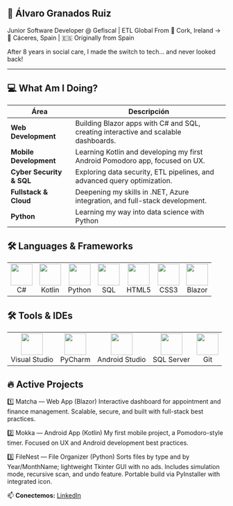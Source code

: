 ## 🚀 Álvaro Granados Ruiz

Junior Software Developer @ Gefiscal | ETL Global
From 📍 Cork, Ireland → 📍 Cáceres, Spain | 🇪🇸 Originally from Spain

After 8 years in social care, I made the switch to tech… and never looked back!

---

## 💻 What Am I Doing?

| Área | Descripción |
|------|-------------|
| **Web Development** | Building Blazor apps with C# and SQL, creating interactive and scalable dashboards. |
| **Mobile Development** | Learning Kotlin and developing my first Android Pomodoro app, focused on UX. |
| **Cyber Security & SQL** | Exploring data security, ETL pipelines, and advanced query optimization. |
| **Fullstack & Cloud** | Deepening my skills in .NET, Azure integration, and full-stack development. |
| **Python** | Learning my way into data science with Python |

## 🛠️ Languages & Frameworks
<table> <tr> <td align="center"> <img src="https://cdn.jsdelivr.net/gh/devicons/devicon/icons/csharp/csharp-original.svg" width="50" height="50"/><br/> C# </td> <td align="center"> <img src="https://cdn.jsdelivr.net/gh/devicons/devicon/icons/kotlin/kotlin-original.svg" width="50" height="50"/><br/> Kotlin </td> <td align="center"> <img src="https://cdn.jsdelivr.net/gh/devicons/devicon/icons/python/python-original.svg" width="50" height="50"/><br/> Python </td> <td align="center"> <img src="https://icons.veryicon.com/png/o/application/designer-icon/sql-5.png" width="50" height="50"/><br/> SQL </td> <td align="center"> <img src="https://cdn.jsdelivr.net/gh/devicons/devicon/icons/html5/html5-original.svg" width="50" height="50"/><br/> HTML5 </td> <td align="center"> <img src="https://cdn.jsdelivr.net/gh/devicons/devicon/icons/css3/css3-original.svg" width="50" height="50"/><br/> CSS3 </td> <td align="center"> <img src="https://cdn.jsdelivr.net/gh/devicons/devicon/icons/blazor/blazor-original.svg" width="50" height="50"/><br/> Blazor </td> </tr> </table>

## 🛠️ Tools & IDEs

<table>
  <tr>
    <td align="center">
      <img src="https://cdn.jsdelivr.net/gh/devicons/devicon/icons/visualstudio/visualstudio-plain.svg" width="50" height="50"/><br/>
      Visual Studio
    </td>
    <td align="center">
      <img src="https://cdn.jsdelivr.net/gh/devicons/devicon/icons/pycharm/pycharm-original.svg" width="50" height="50"/><br/>
      PyCharm
    </td>
    <td align="center">
      <img src="https://cdn.jsdelivr.net/gh/devicons/devicon/icons/androidstudio/androidstudio-original.svg" width="50" height="50"/><br/>
      Android Studio
    </td>
    <td align="center">
      <img src="https://cdn.jsdelivr.net/gh/devicons/devicon/icons/microsoftsqlserver/microsoftsqlserver-plain.svg" width="50" height="50"/><br/>
      SQL Server
    </td>
    <td align="center">
      <img src="https://cdn.jsdelivr.net/gh/devicons/devicon/icons/git/git-original.svg" width="50" height="50"/><br/>
      Git
    </td>
  </tr>
</table>

## 🔥 Active Projects

1️⃣ Matcha — Web App (Blazor)
Interactive dashboard for appointment and finance management.
Scalable, secure, and built with full-stack best practices.

2️⃣ Mokka — Android App (Kotlin)
My first mobile project, a Pomodoro-style timer.
Focused on UX and Android development best practices.

3️⃣ FileNest — File Organizer (Python)
Sorts files by type and by Year/MonthName; lightweight Tkinter GUI with no ads.
Includes simulation mode, recursive scan, and undo feature.
Portable build via PyInstaller with integrated icon.

📫 **Conectemos:** [LinkedIn](https://www.linkedin.com/in/alvarogranadosruiz/)

